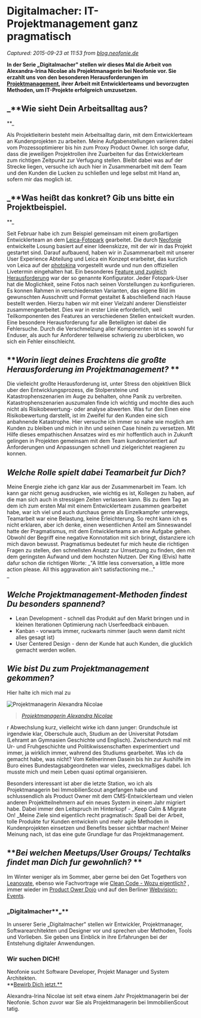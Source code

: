 # Digitalmacher: IT-Projektmanagement ganz pragmatisch

_Captured: 2015-09-23 at 11:53 from [blog.neofonie.de](http://blog.neofonie.de/2015/01/07/it-projektmanagement-ganz-pragmatisch/)_

**In der Serie „Digitalmacher" stellen wir dieses Mal die Arbeit von Alexandra-Irina Nicolae als Projektmanagerin bei Neofonie vor. Sie erzahlt uns von den besonderen Herausforderungen im [Projektmanagement](http://www.neofonie.de/leistungen/beratung#Projektmanagement), ihrer Arbeit mit Entwicklerteams und bevorzugten Methoden, um IT-Projekte erfolgreich umzusetzen.**

## _**Wie sieht Dein Arbeitsalltag aus?  
**_

Als Projektleiterin besteht mein Arbeitsalltag darin, mit dem Entwicklerteam an Kundenprojekten zu arbeiten. Meine Aufgabenstellungen variieren dabei vom Prozessoptimierer bis hin zum Proxy Product Owner. Ich sorge dafur, dass die jeweiligen Projektrollen ihre Zuarbeiten fur das Entwicklerteam zum richtigen Zeitpunkt zur Verfugung stellen. Bleibt dabei was auf der Strecke liegen, versuche ich auch hier in Zusammenarbeit mit dem Team und den Kunden die Lucken zu schließen und lege selbst mit Hand an, sofern mir das moglich ist.

## _**Was heißt das konkret? Gib uns bitte ein Projektbeispiel.  
**_

Seit Februar habe ich zum Beispiel gemeinsam mit einem großartigen Entwicklerteam an dem [Leica-Fotopark](http://leica-fotopark.com) gearbeitet. Die durch [Neofonie](http://neofonie.de) entwickelte Losung basiert auf einer Ideenskizze, mit der wir in das Projekt gestartet sind. Darauf aufbauend, haben wir in Zusammenarbeit mit unserer User Experience Abteilung und Leica ein Konzept erarbeitet, das kurzlich von Leica auf der [photokina](http://www.photokina.de/de/photokina/home/index.php) vorgestellt wurde und nun den offiziellen Livetermin eingehalten hat. Ein besonderes [Feature und zugleich Herausforderung](http://www.neofonie.de/referenzen/projekte/foto-plattform-leica-fotopark) war der so genannte Konfigurator. Jeder Fotopark-User hat die Moglichkeit, seine Fotos nach seinen Vorstellungen zu konfigurieren. Es konnen Rahmen in verschiedensten Varianten, das eigene Bild im gewunschten Ausschnitt und Format gestaltet & abschließend nach Hause bestellt werden. Hierzu haben wir mit einer Vielzahl anderer Dienstleister zusammengearbeitet. Dies war in erster Linie erforderlich, weil Teilkomponenten des Features an verschiedenen Stellen entwickelt wurden. Eine besondere Herausforderung fur alle Beteiligten ist dabei die Fehlersuche. Durch die Verschmelzung aller Komponenten ist es sowohl fur Enduser, als auch fur Anforderer teilweise schwierig zu uberblicken, wo sich ein Fehler einschleicht.

## **_Worin liegt deines Erachtens die großte Herausforderung im Projektmanagement?_ **

Die vielleicht großte Herausforderung ist, unter Stress den objektiven Blick uber den Entwicklungsprozess, die Stolpersteine und Katastrophenszenarien im Auge zu behalten, ohne Panik zu verbreiten. Katastrophenszenarien auszumalen finde ich wichtig und mochte dies auch nicht als Risikobewertung- oder analyse abwerten. Was fur den Einen eine Risikobewertung darstellt, ist im Zweifel fur den Kunden eine sich anbahnende Katastrophe. Hier versuche ich immer so nahe wie moglich am Kunden zu bleiben und mich in ihn und seinen Case hinein zu versetzen. Mit Hilfe dieses empathischen Ansatzes wird es mir hoffentlich auch in Zukunft gelingen in Projekten gemeinsam mit dem Team kundenorientiert auf Anforderungen und Anpassungen schnell und zielgerichtet reagieren zu konnen.

## _**Welche Rolle spielt dabei Teamarbeit fur Dich?**_

Meine Energie ziehe ich ganz klar aus der Zusammenarbeit im Team. Ich kann gar nicht genug ausdrucken, wie wichtig es ist, Kollegen zu haben, auf die man sich auch in stressigen Zeiten verlassen kann. Bis zu dem Tag an dem ich zum ersten Mal mit einem Entwicklerteam zusammen gearbeitet habe, war ich viel und auch durchaus gerne als Einzelkampfer unterwegs, Teamarbeit war eine Belastung, keine Erleichterung. So recht kann ich es nicht erklaren, aber ich denke, einen wesentlichen Anteil am Sinneswandel hatte der Pragmatismus, mit dem Entwicklerteams an eine Aufgabe gehen. Obwohl der Begriff eine negative Konnotation mit sich bringt, distanziere ich mich davon bewusst. Pragmatismus bedeutet fur mich heute die richtigen Fragen zu stellen, den schnellsten Ansatz zur Umsetzung zu finden, den mit dem geringsten Aufwand und dem hochsten Nutzen. Der King (Elvis) hatte dafur schon die richtigen Worte: _"A little less conversation, a little more action please. All this aggravation ain't satisfactioning me…"  
_

## _**Welche Projektmanagement-Methoden findest Du besonders spannend?**_

  * Lean Development - schnell das Produkt auf den Markt bringen und in kleinen Iterationen Optimierung nach Userfeedback einbauen.
  * Kanban - vorwarts immer, ruckwarts nimmer (auch wenn damit nicht alles gesagt ist)
  * User Centered Design - denn der Kunde hat auch Kunden, die glucklich gemacht werden wollen.

## _**Wie bist Du zum Projektmanagement gekommen?**_

Hier halte ich mich mal zu

![Projektmanagerin Alexandra Nicolae](http://blog.neofonie.de/wp-content/uploads/2014/12/Alexandra-Irina_Nicolae-300x215.jpg)

> _[Projektmanagerin Alexandra Nicolae](http://blog.neofonie.de/wp-content/uploads/2014/12/Alexandra-Irina_Nicolae.jpg)_

r Abwechslung kurz, vielleicht wirke ich dann junger: Grundschule ist irgendwie klar, Oberschule auch, Studium an der Universitat Potsdam (Lehramt an Gymnasien Geschichte und Englisch). Zwischendurch mal mit Ur- und Fruhgeschichte und Politikwissenschaften experimentiert und immer, ja wirklich immer, wahrend des Studiums gearbeitet. Was ich da gemacht habe, was nicht? Vom Kellnerinnen Dasein bis hin zur Aushilfe im Buro eines Bundestagsabgeordneten war vieles, zweckmaßiges dabei. Ich musste mich und mein Leben quasi optimal organisieren.

Besonders interessant ist aber die letzte Station, wo ich als Projektmanagerin bei ImmobilienScout angefangen habe und schlussendlich als Product Owner mit dem CMS-Entwicklerteam und vielen anderen Projektteilnehmern auf ein neues System in einem Jahr migriert habe. Dabei immer den Leitspruch im Hinterkopf - _Keep Calm & Migrate On! _Meine Ziele sind eigentlich recht pragmatisch: Spaß bei der Arbeit, tolle Produkte fur Kunden entwickeln und mehr agile Methoden in Kundenprojekten einsetzen und Benefits besser sichtbar machen! Meiner Meinung nach, ist das eine gute Grundlage fur das Projektmanagement.

## **_Bei welchen Meetups/User Groups/ Techtalks findet man Dich fur gewohnlich?_ **

Im Winter weniger als im Sommer, aber gerne bei den Get Togethers von [Leanovate](http://www.leanovate.de), ebenso wie Fachvortrage wie [Clean Code - Wozu eigentlich?](http://www.leanovate.de/blog/clean-code-wozu-eigentlich-dritter-tech-talk-bei-leanovate/) , immer wieder im [Product Ower Dojo](http://www.podojo.com) und auf den Berliner [Webvision-Events](http://www.webvisionsevent.com).

###  „Digitalmacher**„**

In unserer Serie „Digitalmacher" stellen wir Entwickler, Projektmanager, Softwarearchitekten und Designer vor und sprechen uber Methoden, Tools und Vorlieben. Sie geben uns Einblick in ihre Erfahrungen bei der Entstehung digitaler Anwendungen.

### Wir suchen DICH!

Neofonie sucht Software Developer, Projekt Manager und System Architekten.  
**[Bewirb Dich jetzt.**](http://www.neofonie.de/karriere/aktuelle-stellenangebote)

Alexandra-Irina Nicolae ist seit etwa einem Jahr Projektmanagerin bei der Neofonie. Schon zuvor war Sie als Projektmanagerin bei ImmobilienScout tatig.
